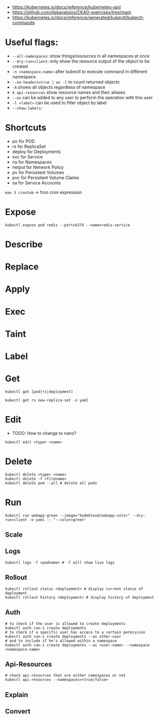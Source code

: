 * https://kubernetes.io/docs/reference/kubernetes-api/
* https://github.com/dgkanatsios/CKAD-exercises/tree/main
* https://kubernetes.io/docs/reference/generated/kubectl/kubectl-commands

# Useful flags:
* `--all-namespaces`: show things/resources in all namespaces at once
* `--dry-run=client`: only show the resource output of the object to be created
* `-n <namespace-name>` after kubectl to execute command in different namespace
* `--no-headers=true | wc -l` to count returned objects
* `-A` shows all objects regardless of namespace
* `k api-resources` show resource names and their aliases
* `--as` can be added to any user to perform the operation with this user
* `-l <label>` can be used to filter object by label
* `--show-labels`: 

# Shortcuts
* po for POD
* rs for ReplicaSet
* deploy for Deployments
* svc for Service
* ns for Namespaces
* netpol for Network Policy
* pv for Persistent Volumes
* pvc for Persistent Volume Claims
* sa for Service Accounts

`man 5 crontab` -> fron cron expression

# Expose

```
kubectl expose pod redis --port=6379 --name=redis-service
```

# Describe

# Replace

# Apply

# Exec

# Taint

# Label

# Get
```
kubectl get [pod|rs|deployment]

kubectl get rs new-replica-set -o yaml
```

# Edit
* TODO: How to change to nano?
```
kubectl edit <type> <name>
```

# Delete
```
kubectl delete <type> <name>
kubectl delete -f <filename>
kubectl delete pod --all # delete all pods
```

# Run
```
kubectl run webapp-green --image="kodekloud/webapp-color" --dry-run=client -o yaml -- "--color=green"
```

## Scale

## Logs
```
kubectl logs -f <podname> # -f will show live logs
```

## Rollout
```
kubectl rollout status <deployment> # display current status of deployment
kubectl rollout history <deployment> # display history of deployment
```

## Auth
```
# to check if the user is allowed to create deployments
kubectl auth can-i create deployments
# to check if a specific user has access to a certain permission
kubectl auth can-i create deployments --as other-user
# and to include if he's allowed within a namespace
kubectl auth can-i create deployments --as <user-name> --namespace <namespace-name>
```

## Api-Resources
```
# check api-resources that are either namespaces or not
kubectl api-resources --namespaces=<true|false>
```

## Explain

## Convert
